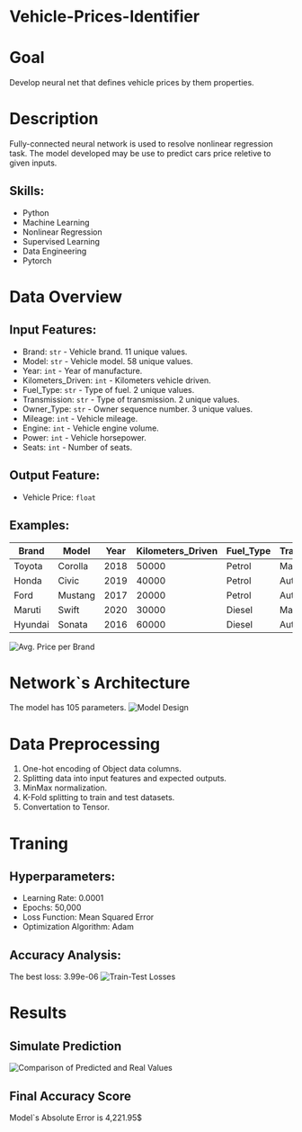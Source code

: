 # Vehicle-Prices-Identifier

# Goal
Develop neural net that defines vehicle prices by them properties.

# Description
Fully-connected neural network is used to resolve nonlinear regression task. The model developed may be use to predict cars price reletive to given inputs.

## Skills:
- Python
- Machine Learning
- Nonlinear Regression
- Supervised Learning
- Data Engineering
- Pytorch

# Data Overview
## Input Features:
* Brand: `str` - Vehicle brand. 11 unique values.
* Model: `str` - Vehicle model. 58 unique values.
* Year: `int` - Year of manufacture.
* Kilometers_Driven: `int` - Kilometers vehicle driven.
* Fuel_Type: `str` - Type of fuel. 2 unique values.
* Transmission: `str` - Type of transmission. 2 unique values.
* Owner_Type: `str` - Owner sequence number. 3 unique values.
* Mileage: `int` - Vehicle mileage.
* Engine: `int` - Vehicle engine volume.
* Power: `int` - Vehicle horsepower.
* Seats: `int` - Number of seats.

## Output Feature:
- Vehicle Price: `float`

## Examples:
| Brand   | Model   | Year | Kilometers_Driven | Fuel_Type | Transmission | Owner_Type | Mileage | Engine | Power | Seats | Price   |
|---------|---------|------|-------------------|-----------|--------------|------------|---------|--------|-------|-------|---------|
| Toyota  | Corolla | 2018 | 50000             | Petrol    | Manual       | First      | 15      | 1498   | 108   | 5     | 800000  |
| Honda   | Civic   | 2019 | 40000             | Petrol    | Automatic    | Second     | 17      | 1597   | 140   | 5     | 1000000 |
| Ford    | Mustang | 2017 | 20000             | Petrol    | Automatic    | First      | 10      | 4951   | 395   | 4     | 2500000 |
| Maruti  | Swift   | 2020 | 30000             | Diesel    | Manual       | Third      | 23      | 1248   | 74    | 5     | 600000  |
| Hyundai | Sonata  | 2016 | 60000             | Diesel    | Automatic    | Second     | 18      | 1999   | 194   | 5     | 850000  |



![Avg. Price per Brand](https://github.com/the2roock/Vehicle-Prices-Identifier/blob/main/plots/Avg.%20Price%20per%20Brand.png)

# Network`s Architecture
The model has 105 parameters.
![Model Design](https://github.com/the2roock/Vehicle-Prices-Identifier/blob/main/plots/Model%20Architecture.png)

# Data Preprocessing
1. One-hot encoding of Object data columns.
2. Splitting data into input features and expected outputs.
3. MinMax normalization.
4. K-Fold splitting to train and test datasets.
5. Convertation to Tensor.

# Traning
## Hyperparameters:
- Learning Rate: 0.0001
- Epochs: 50,000
- Loss Function: Mean Squared Error
- Optimization Algorithm: Adam
## Accuracy Analysis:
The best loss: 3.99e-06
![Train-Test Losses](https://github.com/the2roock/Vehicle-Prices-Identifier/blob/main/plots/Training%20Results.png)

# Results
## Simulate Prediction
![Comparison of Predicted and Real Values](https://github.com/the2roock/Vehicle-Prices-Identifier/blob/main/plots/Comparison%20of%20Predicted%20and%20Real%20Values.png)
## Final Accuracy Score
Model`s Absolute Error is 4,221.95$
